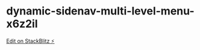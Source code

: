 # dynamic-sidenav-multi-level-menu-x6z2il

[Edit on StackBlitz ⚡️](https://stackblitz.com/edit/dynamic-sidenav-multi-level-menu-x6z2il)
